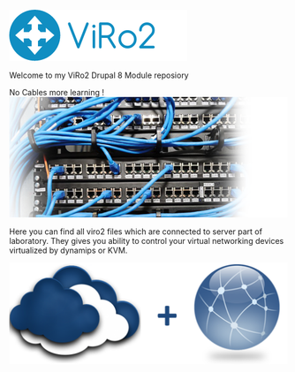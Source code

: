 ![Alt text](/img/viro.png?raw=true "Viro2 Image")

Welcome to my ViRo2 Drupal 8 Module  reposiory

No Cables more learning !
![Alt text](/img/wirin.png?raw=true "Viro2 Image")


Here you can find all viro2 files which are connected to server part of laboratory. They gives you ability to control your virtual networking devices virtualized by dynamips or KVM.

![Alt text](/img/network-plus-cloud.png?raw=true "Viro2 Image")
